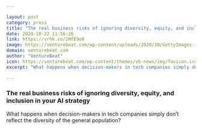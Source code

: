 ```yaml
---

layout: post
category: press
title: "The real business risks of ignoring diversity, equity, and inclusion in your AI strategy"
date: 2020-10-22 11:56:26
link: https://vrhk.co/2HfE9o8
image: https://venturebeat.com/wp-content/uploads/2020/10/GettyImages-1249641728.jpg?w=1200&strip=all
domain: venturebeat.com
author: "VentureBeat"
icon: https://venturebeat.com/wp-content/themes/vb-news/img/favicon.ico
excerpt: "What happens when decision-makers in tech companies simply don’t reflect the diversity of the general population?"

---
```


### The real business risks of ignoring diversity, equity, and inclusion in your AI strategy

What happens when decision-makers in tech companies simply don’t reflect the diversity of the general population?